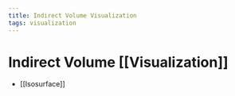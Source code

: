 ```yaml
---
title: Indirect Volume Visualization
tags: visualization
---
```


# Indirect Volume [[Visualization]]
- [[Isosurface]]












































































